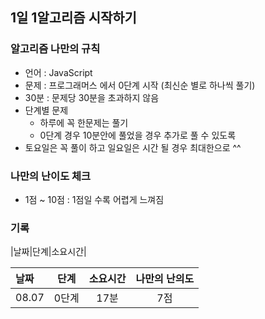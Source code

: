 ## 1일 1알고리즘 시작하기 

### 알고리즘 나만의 규칙

- 언어 : JavaScript
- 문제 : 프로그래머스 에서 0단계 시작 (최신순 별로 하나씩 풀기)
- 30분 : 문제당 30분을 초과하지 않음
- 단계별 문제
  - 하루에 꼭 한문제는 풀기 
  - 0단계 경우 10분안에 풀었을 경우 추가로 풀 수 있도록
- 토요일은 꼭 풀이 하고 일요일은 시간 될 경우 최대한으로 ^^

### 나만의 난이도 체크
- 1점 ~ 10점 : 1점일 수록 어렵게 느껴짐 

### 기록

|날짜|단계|소요시간|

| 날짜  | 단계 | 소요시간 | 나만의 난의도 |
| :------- | :-----: | :---: |:---: |
| 08.07  | 0단계  |  17분  |  7점 |